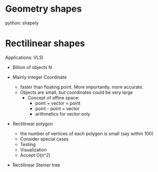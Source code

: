 # Geometry shapes
python: shapely

# Rectilinear shapes

Applications: VLSI

- Billion of objects N

- Mainly Integer Coordinate
  - faster than floating point. More importantly, more accurate.
  - Objects are small, but coordinates could be very large
    - Concept of affine space:
      - point + vector = point
      - point - point = vector
      - arithmetics for vector only

- Rectilinear polygon
  - the number of vertices of each polygon is small
    (say within 100)
  - Consider special cases
  - Testing
  - Visualization
  - Accept O(n^2)


- Rectilinear Steiner tree
